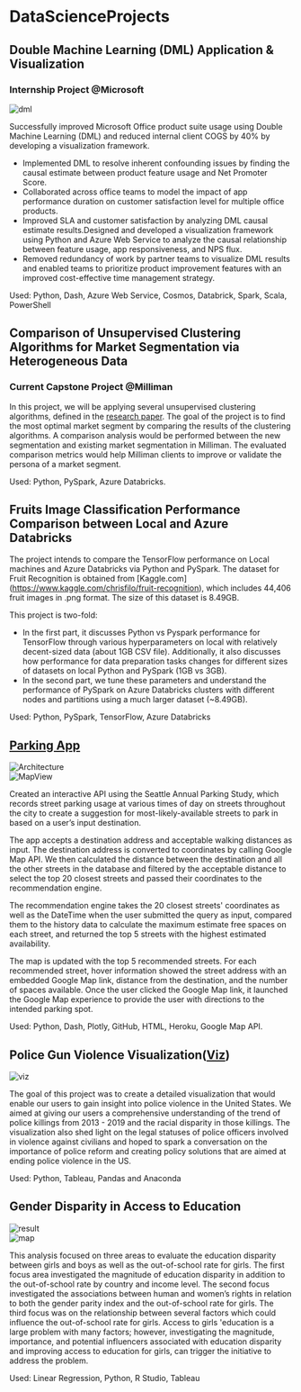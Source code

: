 # DataScienceProjects

## Double Machine Learning (DML) Application & Visualization 
### Internship Project @Microsoft
![dml](https://github.com/qhsun/DataScienceProjects/blob/main/images/dml.png?raw=true)  

Successfully improved Microsoft Office product suite usage using Double Machine Learning (DML) and reduced internal client COGS by 40% by developing a visualization framework.
- Implemented DML to resolve inherent confounding issues by finding the causal estimate between product feature usage and Net Promoter Score.
- Collaborated across office teams to model the impact of app performance duration on customer satisfaction level for multiple office products.
- Improved SLA and customer satisfaction by analyzing DML causal estimate results.Designed and developed a visualization framework using Python and Azure Web Service to analyze the causal relationship between feature usage, app responsiveness, and NPS flux. 
- Removed redundancy of work by partner teams to visualize DML results and enabled teams to prioritize product improvement features with an improved cost-effective time management strategy. 
      
Used: Python, Dash, Azure Web Service, Cosmos, Databrick, Spark, Scala, PowerShell

## Comparison of Unsupervised Clustering Algorithms for Market Segmentation via Heterogeneous Data
### Current Capstone Project @Milliman
In this project, we will be applying several unsupervised clustering algorithms, defined in the [research paper](https://www.nature.com/articles/s41598-021-83340-8). The goal of the project is to find the most optimal market segment by comparing the results of the clustering algorithms. A comparison analysis would be performed between the new segmentation and existing market segmentation in Milliman. The evaluated comparison metrics would help Milliman clients to improve or validate the persona of a market segment.   
   
Used: Python, PySpark, Azure Databricks.  

## Fruits Image Classification Performance Comparison between Local and Azure Databricks
The project intends to compare the TensorFlow performance on Local machines and Azure Databricks via Python and PySpark. The dataset for Fruit Recognition is obtained from [Kaggle.com] (https://www.kaggle.com/chrisfilo/fruit-recognition), which includes 44,406 fruit images in .png format. The size of this dataset is 8.49GB.   

This project is two-fold:  
- In the first part, it discusses Python vs Pyspark performance for TensorFlow through various hyperparameters on local with relatively decent-sized data (about 1GB CSV file). Additionally, it also discusses how performance for data preparation tasks changes for different sizes of datasets on local Python and PySpark (1GB vs 3GB).   
- In the second part, we tune these parameters and understand the performance of PySpark on Azure Databricks clusters with different nodes and partitions using a much larger dataset (~8.49GB).   
     
Used: Python, PySpark, TensorFlow, Azure Databricks


## [Parking App](https://github.com/qhsun/seattlepark)
![Architecture](https://github.com/qhsun/DataScienceProjects/blob/main/images/parkingarchitecture.png?raw=true)  
![MapView](https://github.com/qhsun/DataScienceProjects/blob/main/images/parkingmap.png?raw=true)   

Created an interactive API using the Seattle Annual Parking Study, which records street parking usage at various times of day on streets throughout the city to create a suggestion for most-likely-available streets to park in based on a user’s input destination.   

The app accepts a destination address and acceptable walking distances as input. The destination address is converted to coordinates by calling Google Map API. We then calculated the distance between the destination and all the other streets in the database and filtered by the acceptable distance to select the top 20 closest streets and passed their coordinates to the recommendation engine.   

The recommendation engine takes the 20 closest streets' coordinates as well as the DateTime when the user submitted the query as input, compared them to the history data to calculate the maximum estimate free spaces on each street, and returned the top 5 streets with the highest estimated availability.   

The map is updated with the top 5 recommended streets. For each recommended street, hover information showed the street address with an embedded Google Map link, distance from the destination, and the number of spaces available. Once the user clicked the Google Map link, it launched the Google Map experience to provide the user with directions to the intended parking spot.   
    
Used: Python, Dash, Plotly, GitHub, HTML, Heroku, Google Map API.  

## Police Gun Violence Visualization([Viz](https://public.tableau.com/app/profile/qiaohui.sun/viz/PoliceViolenceintheUnitedStates2013-2019_16077210133780/Final_Concept))  
![viz](https://github.com/qhsun/DataScienceProjects/blob/main/images/gunviolence.png?raw=true)   

The goal of this project was to create a detailed visualization that would enable our users to gain insight into police violence in the United States. We aimed at giving our users a comprehensive understanding of the trend of police killings from 2013 - 2019 and the racial disparity in those killings. The visualization also shed light on the legal statuses of police officers involved in violence against civilians and hoped to spark a conversation on the importance of police reform and creating policy solutions that are aimed at ending police violence in the US.      
   
Used: Python, Tableau, Pandas and Anaconda   
 

## Gender Disparity in Access to Education
![result](https://github.com/qhsun/DataScienceProjects/blob/main/images/eduresult.png?raw=true)  
![map](https://github.com/qhsun/DataScienceProjects/blob/main/images/eduviz.png?raw=true) 

This analysis focused on three areas to evaluate the education disparity between girls and boys as well as the out-of-school rate for girls. The first focus area investigated the magnitude of education disparity in addition to the out-of-school rate by country and income level. The second focus investigated the associations between human and women’s rights in relation to both the gender parity index and the out-of-school rate for girls. The third focus was on the relationship between several factors which could influence the out-of-school rate for girls. Access to girls 'education is a large problem with many factors; however, investigating the magnitude, importance, and potential influencers associated with education disparity and improving access to education for girls, can trigger the initiative to address the problem.     
   
Used: Linear Regression, Python, R Studio, Tableau  
   



